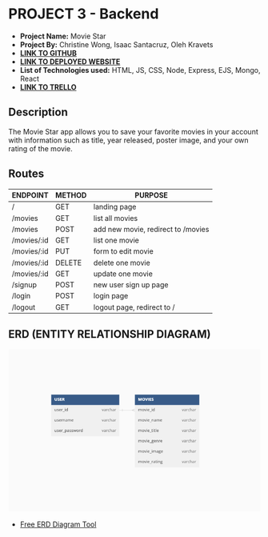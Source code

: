 # PROJECT 3 - Backend

- **Project Name:** Movie Star
- **Project By:** Christine Wong, Isaac Santacruz, Oleh Kravets
- [**LINK TO GITHUB**](https://github.com/cwon07/movieStar_backend)
- [**LINK TO DEPLOYED WEBSITE**](https://ga-project-2.onrender.com)
- **List of Technologies used:** HTML, JS, CSS, Node, Express, EJS, Mongo, React
- [**LINK TO TRELLO**](https://trello.com/b/1idSkpyI/movie-star-the-app)

## Description

The Movie Star app allows you to save your favorite movies in your account with information such as title, year released, poster image, and your own rating of the  movie. 



## Routes

| ENDPOINT | METHOD | PURPOSE |
|----------|--------|---------|
| / | GET | landing page |
| /movies | GET | list all movies |
| /movies | POST | add new movie, redirect to /movies
| /movies/:id | GET | list one movie |
| /movies/:id | PUT | form to edit movie | 
| /movies/:id | DELETE | delete one movie |
| /movies/:id | GET | update one movie |
| /signup | POST | new user sign up page |
| /login | POST | login page |
| /logout | GET | logout page, redirect to / |

## ERD (ENTITY RELATIONSHIP DIAGRAM)

![ERD](/public/images/ERD.png)
- [Free ERD Diagram Tool](https://dbdiagram.io/home)